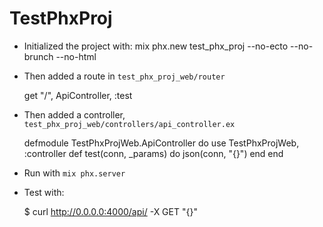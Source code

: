 # TestPhxProj

- Initialized the project with:
  mix phx.new test_phx_proj --no-ecto --no-brunch --no-html

- Then added a route in `test_phx_proj_web/router`

    get "/", ApiController, :test

- Then added a controller, `test_phx_proj_web/controllers/api_controller.ex`

    defmodule TestPhxProjWeb.ApiController do
      use TestPhxProjWeb, :controller
      def test(conn, _params) do
        json(conn, "{}")
      end
    end

- Run with `mix phx.server`

- Test with:

    $ curl http://0.0.0.0:4000/api/ -X GET
    "{}"
